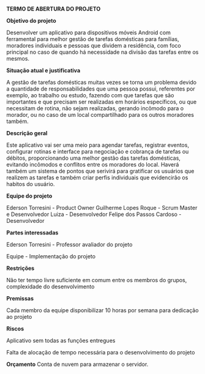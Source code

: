 **TERMO DE ABERTURA DO PROJETO**



**Objetivo do projeto**

Desenvolver um aplicativo para dispositivos móveis Android com ferramental para melhor gestão de tarefas domésticas para famílias, moradores individuais e pessoas que dividem a residência, com foco principal no caso de quando há necessidade na divisão das tarefas entre os mesmos.

**Situação atual e justificativa**

A gestão de tarefas domésticas muitas vezes se torna um problema devido a quantidade de responsabilidades que uma pessoa possui, referentes por exemplo, ao trabalho ou estudo, fazendo com que tarefas que são importantes e que precisam ser realizadas em horários específicos, ou que necessitam de rotina, não sejam realizadas, gerando incômodo para o morador, ou no caso de um local compartilhado para os outros moradores também.

**Descrição geral**

Este aplicativo vai ser uma meio para agendar tarefas, registrar eventos, configurar rotinas e interface para negociação e cobrança de tarefas ou débitos, proporcionando uma melhor gestão das tarefas domésticas, evitando incômodos e conflitos entre os moradores do local. Haverá também um sistema de pontos que serivirá para gratificar os usuários que realizem as tarefas e também criar perfis individuais que evidencirão os habitos do usuário.

**Equipe do projeto**

Ederson Torresini - Product Owner Guilherme Lopes Roque - Scrum Master e Desenvolvedor Luiza - Desenvolvedor Felipe dos Passos Cardoso - Desenvolvedor

**Partes interessadas**

Ederson Torresini - Professor avaliador do projeto

Equipe - Implementação do projeto

**Restrições**

Não ter tempo livre suficiente em comum entre os membros do grupos, complexidade do desenvolvimento

**Premissas**

Cada membro da equipe disponibilizar 10 horas por semana para dedicação ao projeto

**Riscos**

Aplicativo sem todas as funções entregues 

Falta de alocação de tempo necessária para o desenvolvimento do projeto

**Orçamento**
Conta de nuvem para armazenar o servidor.
